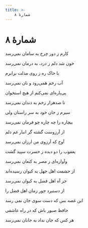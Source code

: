 ```yaml
---
title: >-
    شمارهٔ ۸
---
```

# شمارهٔ ۸

<div class="b" id="bn1"><div class="m1"><p>کارم ز دور چرخ به سامان نمی‌رسد</p></div>
<div class="m2"><p>خون شد دلم ز درد، به درمان نمی‌رسد </p></div></div>
<div class="b" id="bn2"><div class="m1"><p>با خاک ره ز روی مذلت برابرم</p></div>
<div class="m2"><p>آب رخم همی‌رود و نان نمی‌رسد </p></div></div>
<div class="b" id="bn3"><div class="m1"><p>پی‌پاره‌ای نمی‌کنم از هیچ استخوان</p></div>
<div class="m2"><p>تا صدهزار زخم به دندان نمی‌رسد </p></div></div>
<div class="b" id="bn4"><div class="m1"><p>سیرم ز جان خود به سر راستان ولی</p></div>
<div class="m2"><p>بیچاره را چه چاره چو فرمان نمی‌رسد </p></div></div>
<div class="b" id="bn5"><div class="m1"><p>از آرزوست گشته گر انبار غم دلم</p></div>
<div class="m2"><p>آوخ که آرزوی من ارزان نمی‌رسد </p></div></div>
<div class="b" id="bn6"><div class="m1"><p>یعقوب را دو دیده ز حسرت سپید گشت</p></div>
<div class="m2"><p>وآوازه‌ای ز مصر به کنعان نمی‌رسد </p></div></div>
<div class="b" id="bn7"><div class="m1"><p>از حشمت اهل جهل به کیوان رسیده‌اند</p></div>
<div class="m2"><p>جز آه اهل فضل به کیوان نمی‌رسد </p></div></div>
<div class="b" id="bn8"><div class="m1"><p>از دستبرد جور زمان اهل فضل را</p></div>
<div class="m2"><p>این غصه بس که دست سوی جان نمی‌ رسد </p></div></div>
<div class="b" id="bn9"><div class="m1"><p>حافظ صبور باش که در راه عاشقی</p></div>
<div class="m2"><p>هر کس که جان نداد به جانان نمی‌رسد</p></div></div>